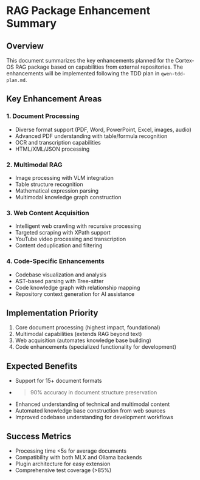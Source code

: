 # RAG Package Enhancement Summary

## Overview

This document summarizes the key enhancements planned for the Cortex-OS RAG package based on capabilities from external repositories. The enhancements will be implemented following the TDD plan in `qwen-tdd-plan.md`.

## Key Enhancement Areas

### 1. Document Processing
- Diverse format support (PDF, Word, PowerPoint, Excel, images, audio)
- Advanced PDF understanding with table/formula recognition
- OCR and transcription capabilities
- HTML/XML/JSON processing

### 2. Multimodal RAG
- Image processing with VLM integration
- Table structure recognition
- Mathematical expression parsing
- Multimodal knowledge graph construction

### 3. Web Content Acquisition
- Intelligent web crawling with recursive processing
- Targeted scraping with XPath support
- YouTube video processing and transcription
- Content deduplication and filtering

### 4. Code-Specific Enhancements
- Codebase visualization and analysis
- AST-based parsing with Tree-sitter
- Code knowledge graph with relationship mapping
- Repository context generation for AI assistance

## Implementation Priority

1. Core document processing (highest impact, foundational)
2. Multimodal capabilities (extends RAG beyond text)
3. Web acquisition (automates knowledge base building)
4. Code enhancements (specialized functionality for development)

## Expected Benefits

- Support for 15+ document formats
- >90% accuracy in document structure preservation
- Enhanced understanding of technical and multimodal content
- Automated knowledge base construction from web sources
- Improved codebase understanding for development workflows

## Success Metrics

- Processing time <5s for average documents
- Compatibility with both MLX and Ollama backends
- Plugin architecture for easy extension
- Comprehensive test coverage (>85%)